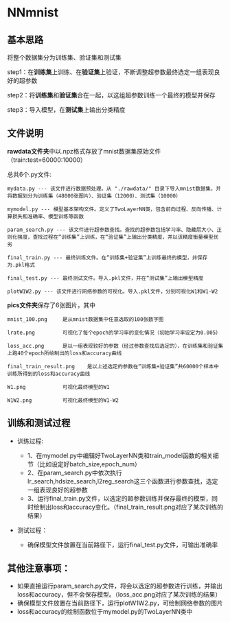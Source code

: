 # NNmnist


## 基本思路

将整个数据集分为训练集、验证集和测试集  
   
   step1：在**训练集**上训练、在**验证集**上验证，不断调整超参数最终选定一组表现良好的超参数
   
   step2：将**训练集**和**验证集**合在一起，以这组超参数训练一个最终的模型并保存
   
   step3：导入模型，在**测试集**上输出分类精度

## 文件说明

**rawdata文件夹**中以.npz格式存放了mnist数据集原始文件（train:test=60000:10000）

总共6个.py文件:

    mydata.py --- 该文件进行数据预处理。从 "./rawdata/" 目录下导入mnist数据集，并将数据划分为训练集（48000张图片）、验证集（12000）、测试集（10000）
    
    mymodel.py --- 模型基本架构文件。定义了TwoLayerNN类，包含前向过程、反向传播、计算损失和准确率、模型训练等函数  
    
    param_search.py --- 该文件进行超参数查找。查找的超参数包括学习率、隐藏层大小、正则化强度，查找过程在“训练集”上训练，在“验证集”上输出分类精度，并以该精度衡量模型优劣
    
    final_train.py --- 最终训练文件。在“训练集+验证集”上训练最终的模型，并保存为.pkl格式 
    
    final_test.py --- 最终测试文件。导入.pkl文件，并在“测试集”上输出模型精度   
    
    plotW1W2.py --- 该文件进行网络参数的可视化。导入.pkl文件，分别可视化W1和W1·W2   

**pics文件夹**保存了6张图片，其中  

    mnist_100.png     是从mnist数据集中任意选取的100张数字图 
    
    lrate.png         可视化了每个epoch的学习率的变化情况（初始学习率设定为0.005） 
    
    loss_acc.png      是以一组表现较好的参数（经过参数查找后选定的），在训练集和验证集上跑40个epoch所绘制出的loss和accuracy曲线
    
    final_train_result.png    是以上述选定的参数在“训练集+验证集”共60000个样本中训练所得到的loss和accuracy曲线  
    
    W1.png            可视化最终模型的W1    
    
    W1W2.png          可视化最终模型的W1·W2  


## 训练和测试过程

* 训练过程:
    * 1、在mymodel.py中编辑好TwoLayerNN类和train_model函数的相关细节（比如设定好batch_size,epoch_num）
    * 2、在param_search.py中依次执行lr_search,hdsize_search,l2reg_search这三个函数进行参数查找，选定一组表现良好的超参数
    * 3、运行final_train.py文件，以选定的超参数训练并保存最终的模型，同时绘制出loss和accuracy变化。（final_train_result.png对应了某次训练的结果）

* 测试过程：
    * 确保模型文件放置在当前路径下，运行final_test.py文件，可输出准确率

## 其他注意事项：

* 如果直接运行param_search.py文件，将会以选定的超参数进行训练，并输出loss和accuracy，但不会保存模型。（loss_acc.png对应了某次训练的结果）
* 确保模型文件放置在当前路径下，运行plotW1W2.py，可绘制网络参数的图片
* loss和accuracy的绘制函数位于mymodel.py的TwoLayerNN类中

